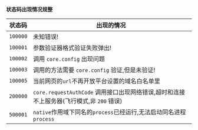 **状态码出现情况规整**

| 状态码   | 出现的情况                                                                               |
| -------- | ---------------------------------------------------------------------------------------- |
| `100000` | 未知错误!                                                                                |
| `100001` | 参数验证器格式验证失败弹出!                                                              |
| `100002` | 调用 `core.config` 出现问题                                                              |
| `100003` | 调用的方法需要 `core.config` 验证,但是未验证!                                            |
| `100005` | 当前网页的`url`不再开放平台设置的域名白名单里                                            |
| `200000` | `core.requestAuthCode` 调用接口出现网络错误,超时和连接不上服务器(飞行模式,非 `200` 错误) |
| `500001` | `native`作用域下同名的`process`已经运行,无法启动同名进程`process`                        |
